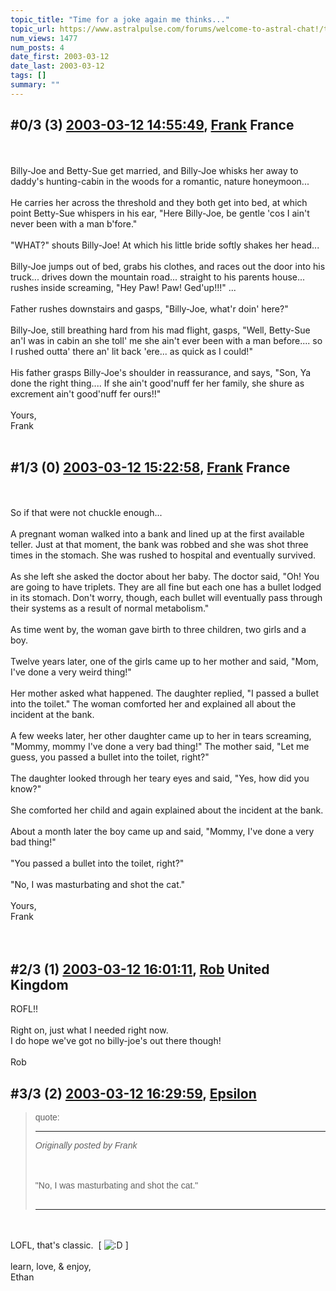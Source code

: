 ```yaml
---
topic_title: "Time for a joke again me thinks..."
topic_url: https://www.astralpulse.com/forums/welcome-to-astral-chat!/time-for-a-joke-again-me-thinks
num_views: 1477
num_posts: 4
date_first: 2003-03-12
date_last: 2003-03-12
tags: []
summary: ""
---
```


## \#0/3 (3) [2003-03-12 14:55:49](https://www.astralpulse.com/forums/index.php?msg=119506), [Frank](https://www.astralpulse.com/forums/profile/?u=359) France ##
<section>
<br>
<br>
Billy-Joe and Betty-Sue get married, and Billy-Joe whisks her away to daddy's hunting-cabin in the woods for a romantic, nature honeymoon...
<br>
<br>
He carries her across the threshold and they both get into bed, at which point Betty-Sue whispers in his ear, "Here Billy-Joe, be gentle 'cos I ain't never been with a man b'fore."
<br>
<br>
"WHAT?" shouts Billy-Joe! At which his little bride softly shakes her head...
<br>
<br>
Billy-Joe jumps out of bed, grabs his clothes, and races out the door into his truck... drives down the mountain road... straight to his parents house... rushes inside screaming, "Hey Paw! Paw! Ged'up!!!" ...
<br>
<br>
Father rushes downstairs and gasps, "Billy-Joe, what'r doin' here?"
<br>
<br>
Billy-Joe, still breathing hard from his mad flight, gasps, "Well, Betty-Sue an'I was in cabin an she toll' me she ain't ever been with a man before.... so I rushed outta' there an' lit back 'ere... as quick as I could!"
<br>
<br>
His father grasps Billy-Joe's shoulder in reassurance, and says, "Son, Ya done the right thing.... If she ain't good'nuff fer her family, she shure as excrement ain't good'nuff fer ours!!"
<br>
<br>
Yours,
<br>
Frank
<br>
<br>
</section>

## \#1/3 (0) [2003-03-12 15:22:58](https://www.astralpulse.com/forums/index.php?msg=25007), [Frank](https://www.astralpulse.com/forums/profile/?u=359) France ##
<section>
<br>
<br>
So if that were not chuckle enough...
<br>
<br>
A pregnant woman walked into a bank and lined up at the first available teller. Just at that moment, the bank was robbed and she was shot three times in the stomach. She was rushed to hospital and eventually survived.
<br>
<br>
As she left she asked the doctor about her baby. The doctor said, "Oh! You are going to have triplets. They are all fine but each one has a bullet lodged in its stomach. Don't worry, though, each bullet will eventually pass through their systems as a result of normal metabolism."
<br>
<br>
As time went by, the woman gave birth to three children, two girls and a boy.
<br>
<br>
Twelve years later, one of the girls came up to her mother and said, "Mom, I've done a very weird thing!"
<br>
<br>
Her mother asked what happened. The daughter replied, "I passed a bullet into the toilet." The woman comforted her and explained all about the incident at the bank.
<br>
<br>
A few weeks later, her other daughter came up to her in tears screaming, "Mommy, mommy I've done a very bad thing!" The mother said, "Let me guess, you passed a bullet into the toilet, right?"
<br>
<br>
The daughter looked through her teary eyes and said, "Yes, how did you know?"
<br>
<br>
She comforted her child and again explained about the incident at the bank.
<br>
<br>
About a month later the boy came up and said, "Mommy, I've done a very bad thing!"
<br>
<br>
"You passed a bullet into the toilet, right?"
<br>
<br>
"No, I was masturbating and shot the cat."
<br>
<br>
Yours,
<br>
Frank
<br>
<br>
<br>
</section>

## \#2/3 (1) [2003-03-12 16:01:11](https://www.astralpulse.com/forums/index.php?msg=25012), [Rob](https://www.astralpulse.com/forums/profile/?u=65) United Kingdom ##
<section>
ROFL!!
<br>
<br>
Right on, just what I needed right now.
<br>
I do hope we've got no billy-joe's out there though!
<br>
<br>
Rob
</section>

## \#3/3 (2) [2003-03-12 16:29:59](https://www.astralpulse.com/forums/index.php?msg=25014), [Epsilon](https://www.astralpulse.com/forums/profile/?u=1093)  ##
<section>
<blockquote id='"quote"'>
 <font face='"Arial"' id='"quote"' size='"1"'>
  quote:
  <hr height='"1"' id='"quote"' noshade=""/>
  <i>
   Originally posted by Frank
  </i>
  <br>
  <br>
  <br>
  <br>
  "No, I was masturbating and shot the cat."
  <br>
  <br>
  <hr height='"1"' id='"quote"' noshade=""/>
 </font>
</blockquote>
<br>
<br>
LOFL, that's classic.  [
<img alt=":D" class="smiley" src="https://www.astralpulse.com/forums/Smileys/fugue/cheesy.png" title="Cheesy"/>
]
<br>
<br>
learn, love, &amp; enjoy,
<br>
Ethan
</section>